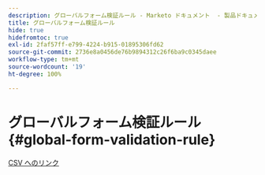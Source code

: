 ```yaml
---
description: グローバルフォーム検証ルール - Marketo ドキュメント  - 製品ドキュメント
title: グローバルフォーム検証ルール
hide: true
hidefromtoc: true
exl-id: 2faf57ff-e799-4224-b915-01895306fd62
source-git-commit: 2736e8a0456de76b9894312c26f6ba9c0345daee
workflow-type: tm+mt
source-wordcount: '19'
ht-degree: 100%

---
```


# グローバルフォーム検証ルール {#global-form-validation-rule}

[CSV へのリンク](/help/marketo/product-docs/administration/setup-administration/assets/freemaildomains_2023.csv)
